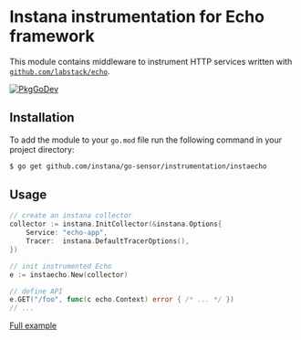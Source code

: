 Instana instrumentation for Echo framework
=============================================

This module contains middleware to instrument HTTP services written with [`github.com/labstack/echo`](https://github.com/labstack/echo).

[![PkgGoDev](https://pkg.go.dev/badge/github.com/instana/go-sensor/instrumentation/instaecho)][godoc]

Installation
------------

To add the module to your `go.mod` file run the following command in your project directory:

```bash
$ go get github.com/instana/go-sensor/instrumentation/instaecho
```

Usage
-----

```go
// create an instana collector
collector := instana.InitCollector(&instana.Options{
    Service: "echo-app",
    Tracer:  instana.DefaultTracerOptions(),
})

// init instrumented Echo
e := instaecho.New(collector)

// define API
e.GET("/foo", func(c echo.Context) error { /* ... */ })
// ...
```
[Full example][fullExample]


[godoc]: https://pkg.go.dev/github.com/instana/go-sensor/instrumentation/instaecho
[fullExample]: https://pkg.go.dev/github.com/instana/go-sensor/instrumentation/instaecho#example-package

